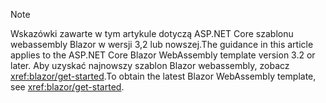 > [!NOTE]
> <span data-ttu-id="90f41-101">Wskazówki zawarte w tym artykule dotyczą ASP.NET Core szablonu webassembly Blazor w wersji 3,2 lub nowszej.</span><span class="sxs-lookup"><span data-stu-id="90f41-101">The guidance in this article applies to the ASP.NET Core Blazor WebAssembly template version 3.2 or later.</span></span> <span data-ttu-id="90f41-102">Aby uzyskać najnowszy szablon Blazor webassembly, zobacz <xref:blazor/get-started>.</span><span class="sxs-lookup"><span data-stu-id="90f41-102">To obtain the latest Blazor WebAssembly template, see <xref:blazor/get-started>.</span></span>
